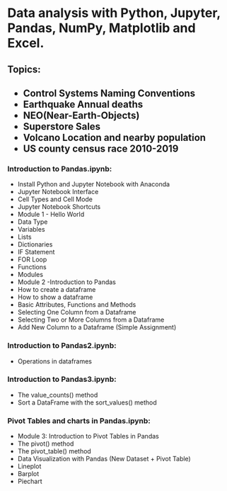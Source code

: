 <h1>Data analysis with Python, Jupyter, Pandas, NumPy, Matplotlib and Excel.</h1>


<h2>Topics:<h2>    
    <ul>
        <li>Control Systems Naming Conventions</li>
        <li>Earthquake Annual deaths</li>
        <li>NEO(Near-Earth-Objects)</li>
        <li>Superstore Sales</li>
        <li>Volcano Location and nearby population</li>
        <li>US county census race 2010-2019</li>
    </ul>



<h3>Introduction to Pandas.ipynb:</h3>        
    <ul>
        <li>Install Python and Jupyter Notebook with Anaconda</li>
        <li>Jupyter Notebook Interface</li>
        <li>Cell Types and Cell Mode</li>
        <li>Jupyter Notebook Shortcuts</li>
        <li>Module 1 - Hello World</li>
        <li>Data Type</li>
        <li>Variables</li>
        <li>Lists</li>
        <li>Dictionaries</li>
        <li>IF Statement</li>
        <li>FOR Loop</li>
        <li>Functions</li>
        <li>Modules</li>
        <li>Module 2 -Introduction to Pandas</li>
        <li>How to create a dataframe</li>
        <li>How to show a dataframe</li>
        <li>Basic Attributes, Functions and Methods</li>
        <li>Selecting One Column from a Dataframe</li>
        <li>Selecting Two or More Columns from a Dataframe</li>
        <li>Add New Column to a Dataframe (Simple Assignment)</li>
    </ul>



<h3>Introduction to Pandas2.ipynb:</h3>                
    <ul>
        <li>Operations in dataframes</li>
    </ul>



<h3>Introduction to Pandas3.ipynb:</h3>           
    <ul>
        <li>The value_counts() method</li>
        <li>Sort a DataFrame with the sort_values() method</li>
    </ul>



<h3>Pivot Tables and charts in Pandas.ipynb:</h3>
    <ul>
        <li>Module 3: Introduction to Pivot Tables in Pandas</li>
        <li>The pivot() method</li>
        <li>The pivot_table() method</li>
        <li>Data Visualization with Pandas (New Dataset + Pivot Table)</li>
        <li>Lineplot</li>
        <li>Barplot</li>
        <li>Piechart</li>
    </ul>
